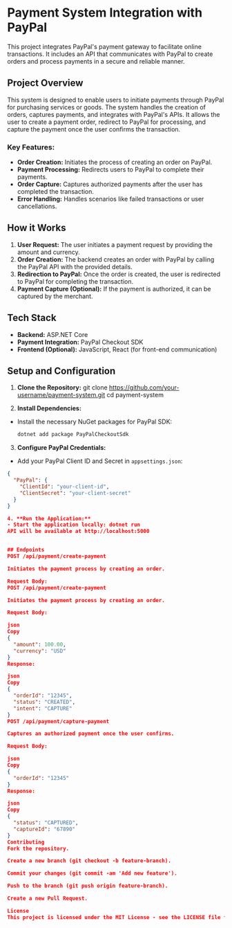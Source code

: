 # Payment System Integration with PayPal

This project integrates PayPal's payment gateway to facilitate online transactions. It includes an API that communicates with PayPal to create orders and process payments in a secure and reliable manner.

## Project Overview

This system is designed to enable users to initiate payments through PayPal for purchasing services or goods. The system handles the creation of orders, captures payments, and integrates with PayPal's APIs. It allows the user to create a payment order, redirect to PayPal for processing, and capture the payment once the user confirms the transaction.

### Key Features:
- **Order Creation:** Initiates the process of creating an order on PayPal.
- **Payment Processing:** Redirects users to PayPal to complete their payments.
- **Order Capture:** Captures authorized payments after the user has completed the transaction.
- **Error Handling:** Handles scenarios like failed transactions or user cancellations.

## How it Works

1. **User Request:** The user initiates a payment request by providing the amount and currency.
2. **Order Creation:** The backend creates an order with PayPal by calling the PayPal API with the provided details.
3. **Redirection to PayPal:** Once the order is created, the user is redirected to PayPal for completing the transaction.
4. **Payment Capture (Optional):** If the payment is authorized, it can be captured by the merchant.

## Tech Stack

- **Backend:** ASP.NET Core
- **Payment Integration:** PayPal Checkout SDK
- **Frontend (Optional):** JavaScript, React (for front-end communication)


## Setup and Configuration

1. **Clone the Repository:**
git clone https://github.com/your-username/payment-system.git cd payment-system

2. **Install Dependencies:**
- Install the necessary NuGet packages for PayPal SDK:
  ```bash
  dotnet add package PayPalCheckoutSdk
  ```

3. **Configure PayPal Credentials:**
- Add your PayPal Client ID and Secret in `appsettings.json`:
```json
{
  "PayPal": {
    "ClientId": "your-client-id",
    "ClientSecret": "your-client-secret"
  }
}

4. **Run the Application:**
- Start the application locally: dotnet run
API will be available at http://localhost:5000


## Endpoints
POST /api/payment/create-payment

Initiates the payment process by creating an order.

Request Body:
POST /api/payment/create-payment

Initiates the payment process by creating an order.

Request Body:

json
Copy
{
  "amount": 100.00,
  "currency": "USD"
}
Response:

json
Copy
{
  "orderId": "12345",
  "status": "CREATED",
  "intent": "CAPTURE"
}
POST /api/payment/capture-payment

Captures an authorized payment once the user confirms.

Request Body:

json
Copy
{
  "orderId": "12345"
}
Response:

json
Copy
{
  "status": "CAPTURED",
  "captureId": "67890"
}
Contributing
Fork the repository.

Create a new branch (git checkout -b feature-branch).

Commit your changes (git commit -am 'Add new feature').

Push to the branch (git push origin feature-branch).

Create a new Pull Request.

License
This project is licensed under the MIT License - see the LICENSE file for details.